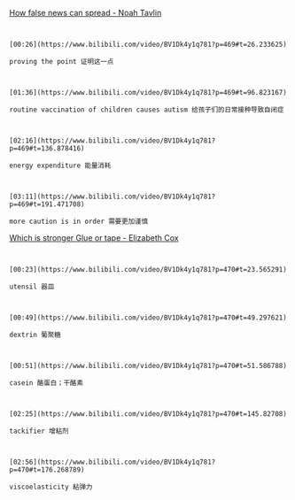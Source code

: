 [How false news can spread - Noah Tavlin](https://www.bilibili.com/video/BV1Dk4y1q781?p=469)

```ad-note


[00:26](https://www.bilibili.com/video/BV1Dk4y1q781?p=469#t=26.233625)

proving the point 证明这一点

```

```ad-note


[01:36](https://www.bilibili.com/video/BV1Dk4y1q781?p=469#t=96.823167)

routine vaccination of children causes autism 给孩子们的日常接种导致自闭症

```

```ad-note


[02:16](https://www.bilibili.com/video/BV1Dk4y1q781?p=469#t=136.878416)

energy expenditure 能量消耗

```

```ad-note


[03:11](https://www.bilibili.com/video/BV1Dk4y1q781?p=469#t=191.471708)

more caution is in order 需要更加谨慎

```

[Which is stronger Glue or tape - Elizabeth Cox](https://www.bilibili.com/video/BV1Dk4y1q781?p=470)

```ad-note


[00:23](https://www.bilibili.com/video/BV1Dk4y1q781?p=470#t=23.565291)

utensil 器皿

```

```ad-note


[00:49](https://www.bilibili.com/video/BV1Dk4y1q781?p=470#t=49.297621)

dextrin 葡聚糖

```

```ad-note


[00:51](https://www.bilibili.com/video/BV1Dk4y1q781?p=470#t=51.586788)

casein 酪蛋白；干酪素

```

```ad-note


[02:25](https://www.bilibili.com/video/BV1Dk4y1q781?p=470#t=145.82708)

tackifier 增粘剂

```

```ad-note


[02:56](https://www.bilibili.com/video/BV1Dk4y1q781?p=470#t=176.268789)

viscoelasticity 粘弹力

```